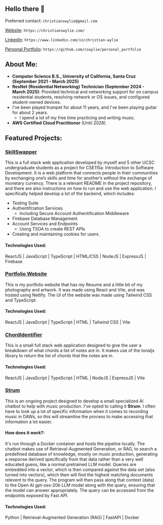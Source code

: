 ## Hello there 👋

<!--
**cswylie/cswylie** is a ✨ _special_ ✨ repository because its `README.md` (this file) appears on your GitHub profile.

Here are some ideas to get you started:

- 🔭 I’m currently working on ...
- 🌱 I’m currently learning ...
- 👯 I’m looking to collaborate on ...
- 🤔 I’m looking for help with ...
- 💬 Ask me about ...
- 📫 How to reach me: ...
- 😄 Pronouns: ...
- ⚡ Fun fact: ...
-->

Preferred contact: `christianswylie@gmail.com`

[Website](https://christianswylie.com/): `https://christianswylie.com/`

[LinkedIn](https://www.linkedin.com/in/christian-wylie-593249265/): `https://www.linkedin.com/in/christian-wylie`

[Personal Portfolio](https://github.com/cswylie/personal_portfolio): `https://github.com/cswylie/personal_portfolio`

## About Me:
* **Computer Science B.S., University of California, Santa Cruz (September 2021 – March 2025)**
* **ResNet (Residential Networking) Technician (September 2024 - March 2025)**: Provided technical and networking support for on campus residential students, resolving network or OS issues, and configured student-owned devices.
* I've been played trumpet for about 11 years, and I've been playing guitar for about 2 years.
    * I spend a lot of my free time practicing and writing music.
* **AWS Certified Cloud Practitioner** (Until 2028).

## Featured Projects:

### [SkillSwapper](https://github.com/cswylie/SkillSwapper)
This is a full stack web application developed by myself and 5 other UCSC undergraduate students as a project for CSE115a: Introduction to Software Development. It is a web platform that connects people in their communities by exchanging one’s skills and time for another’s without the exchange of monetary currency. There is a relevant README in the project repository, and there are also instructions on how to run and use the web application. I specifically helped develop a lot of the backend, which includes:
* Testing Suite
* Authentifciation Services
  * Including Secure Account Authentification Middleware 
* Firebase Database Management
* Account Services and Endpoints
  * Using TSOA to create REST APIs  
* Creating and maintaining cookies for users.
#### Technologies Used:
ReactJS | JavaScript | TypeScript | HTML/CSS | NodeJS | ExpressJS | Firebase

### [Portfolio Website](https://github.com/cswylie/website)
This is my portfolio website that has my Resume and a little bit of my photography and artwork. It was made using React and Vite, and was hosted using Netlify. The UI of the website was made using Tailwind CSS and TypeScript.
#### Technologies Used:
ReactJS | JavaScript | TypeScript | HTML | Tailwind CSS | Vite

### [ChordIdentifier](https://github.com/cswylie/ChordIdentifier) 
This is a small full stack web application designed to give the user a breakdown of what chords a list of notes are in. It makes use of the tonaljs library to return the list of chords that the notes are in.
#### Technologies Used:
ReactJS | JavaScript | TypeScript | HTML | NodeJS | ExpressJS | Vite


### [Strum](https://github.com/cswylie/Strum) 
This is an ongoing project designed to develop a small specialized AI chatbot to help with music production. I've opted to calling it **Strum**. I often have to look up a lot of specific information when it comes to recording music in DAWs, so this will streamline the process to make accessing that information a lot easier.
#### How does it work?:
It's run through a Docker container and hosts the pipeline locally. The chatbot makes use of Retrieval-Augmented Generation, or RAG, to search a predefined database of knowledge, mostly on music production, generating a response derived specifically from that data rather than a very well educated guess, like a normal pretrained LLM model. Queries are embedded into a vector, which is then compared against the data set (also turned into vectors), which then will find the highest matching documents relevent to the query. The program will then pass along that context (data) to the Open AI gpt-oss-20b LLM model along with the query, ensuring that the model can answer appropriately. The query can be accessed from the endpoints exposed by Fast API.
#### Technologies Used:
Python | Retrieval-Augmented Generation (RAG) | FastAPI | Docker

